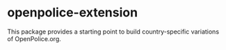 # openpolice-extension
This package provides a starting point to build country-specific variations of OpenPolice.org.
